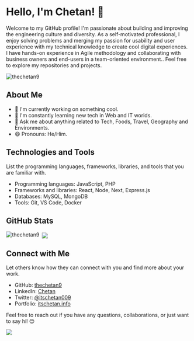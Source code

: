 # Hello, I'm Chetan! 👋

Welcome to my GitHub profile! I'm passionate about building and improving the engineering culture and diversity. As a self-motivated professional, I enjoy solving problems and merging my passion for usability and user experience with my technical knowledge to create cool digital experiences. I have hands-on experience in Agile methodology and collaborating with business owners and end-users in a team-oriented environment.. Feel free to explore my repositories and projects.

<p align="left"> <img src="https://komarev.com/ghpvc/?username=thechetan9&label=Profile%20views&color=0e75b6&style=flat" alt="thechetan9" /> </p>

## About Me

- 🔭 I'm currently working on something cool.
- 🌱 I'm constantly learning new tech in Web and IT worlds.
- 💬 Ask me about anything related to Tech, Foods, Travel, Geography and Environments.
- 😄 Pronouns: He/Him.

## Technologies and Tools

List the programming languages, frameworks, libraries, and tools that you are familiar with.

- Programming languages: JavaScript, PHP
- Frameworks and libraries: React, Node, Next, Express.js
- Databases: MySQL, MongoDB
- Tools: Git, VS Code, Docker

## GitHub Stats

<p><img align="left" src="https://github-readme-stats.vercel.app/api/top-langs?username=thechetan9&show_icons=true&locale=en&layout=compact" alt="thechetan9" /></p>
<p>&nbsp;<img align="center" src="https://github-readme-stats.vercel.app/api?username=thechetan9&show_icons=true"/></p>

## Connect with Me

Let others know how they can connect with you and find more about your work.

- GitHub: [thechetan9](https://github.com/thechetan9)
- LinkedIn: [Chetan](https://www.linkedin.com/in/chetan-anand-19289986/)
- Twitter: [@itschetan009](https://twitter.com/itschetan009)
- Portfolio: [itschetan.info](https://itschetan.info/)

Feel free to reach out if you have any questions, collaborations, or just want to say hi! 😊

![](https://hit.yhype.me/github/profile?user_id=50704927)
